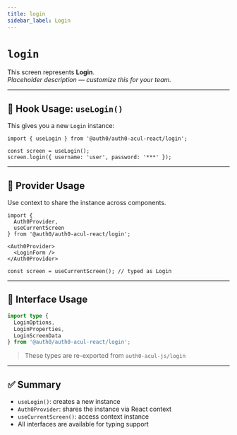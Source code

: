 ```yaml
---
title: login
sidebar_label: Login
---
```


# `login`

This screen represents **Login**.  
_Placeholder description — customize this for your team._

---

## 🔹 Hook Usage: `useLogin()`

This gives you a new `Login` instance:

```tsx
import { useLogin } from '@auth0/auth0-acul-react/login';

const screen = useLogin();
screen.login({ username: 'user', password: '***' });
```

---

## 🔹 Provider Usage

Use context to share the instance across components.

```tsx
import {
  Auth0Provider,
  useCurrentScreen
} from '@auth0/auth0-acul-react/login';

<Auth0Provider>
  <LoginForm />
</Auth0Provider>
```

```tsx
const screen = useCurrentScreen(); // typed as Login
```

---

## 🔹 Interface Usage

```ts
import type {
  LoginOptions,
  LoginProperties,
  LoginScreenData
} from '@auth0/auth0-acul-react/login';
```

> These types are re-exported from `auth0-acul-js/login`

---

## ✅ Summary

- `useLogin()`: creates a new instance
- `Auth0Provider`: shares the instance via React context
- `useCurrentScreen()`: access context instance
- All interfaces are available for typing support
